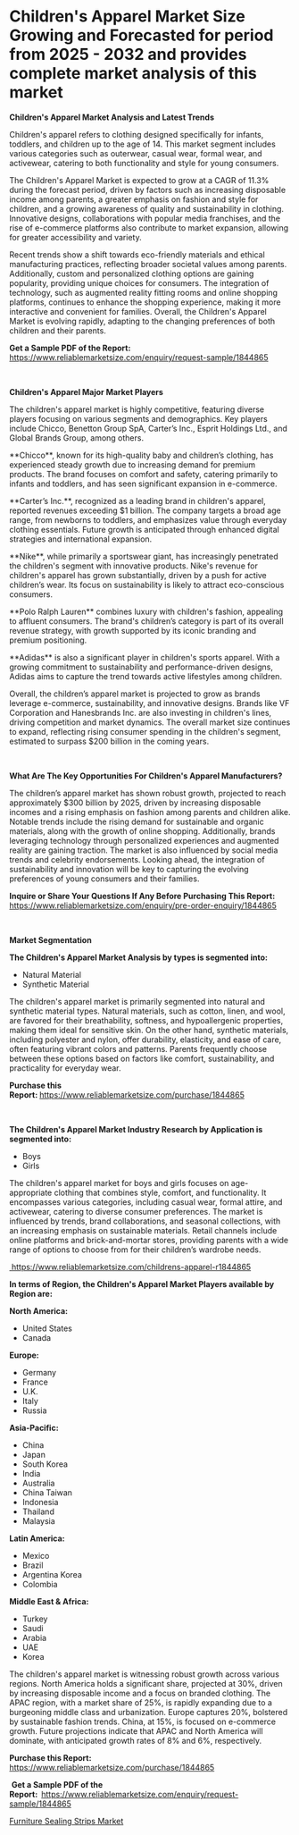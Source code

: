 <p><h1>Children's Apparel Market Size Growing and Forecasted for period from 2025 - 2032 and provides complete market analysis of this market</h1></p><p><strong>Children's Apparel Market Analysis and Latest Trends</strong></p>
<p><p>Children's apparel refers to clothing designed specifically for infants, toddlers, and children up to the age of 14. This market segment includes various categories such as outerwear, casual wear, formal wear, and activewear, catering to both functionality and style for young consumers. </p><p>The Children's Apparel Market is expected to grow at a CAGR of 11.3% during the forecast period, driven by factors such as increasing disposable income among parents, a greater emphasis on fashion and style for children, and a growing awareness of quality and sustainability in clothing. Innovative designs, collaborations with popular media franchises, and the rise of e-commerce platforms also contribute to market expansion, allowing for greater accessibility and variety.</p><p>Recent trends show a shift towards eco-friendly materials and ethical manufacturing practices, reflecting broader societal values among parents. Additionally, custom and personalized clothing options are gaining popularity, providing unique choices for consumers. The integration of technology, such as augmented reality fitting rooms and online shopping platforms, continues to enhance the shopping experience, making it more interactive and convenient for families. Overall, the Children's Apparel Market is evolving rapidly, adapting to the changing preferences of both children and their parents.</p></p>
<p><strong>Get a Sample PDF of the Report:&nbsp;</strong> <a href="https://www.reliablemarketsize.com/enquiry/request-sample/1844865?utm_campaign=3104&utm_medium=2&utm_source=Github&utm_content=ia&utm_term=05042025&utm_id=childrens-apparel">https://www.reliablemarketsize.com/enquiry/request-sample/1844865</a></p>
<p>&nbsp;</p>
<p><strong>Children's Apparel Major Market Players</strong></p>
<p><p>The children's apparel market is highly competitive, featuring diverse players focusing on various segments and demographics. Key players include Chicco, Benetton Group SpA, Carter’s Inc., Esprit Holdings Ltd., and Global Brands Group, among others.</p><p>**Chicco**, known for its high-quality baby and children’s clothing, has experienced steady growth due to increasing demand for premium products. The brand focuses on comfort and safety, catering primarily to infants and toddlers, and has seen significant expansion in e-commerce.</p><p>**Carter’s Inc.**, recognized as a leading brand in children's apparel, reported revenues exceeding $1 billion. The company targets a broad age range, from newborns to toddlers, and emphasizes value through everyday clothing essentials. Future growth is anticipated through enhanced digital strategies and international expansion.</p><p>**Nike**, while primarily a sportswear giant, has increasingly penetrated the children's segment with innovative products. Nike's revenue for children's apparel has grown substantially, driven by a push for active children’s wear. Its focus on sustainability is likely to attract eco-conscious consumers.</p><p>**Polo Ralph Lauren** combines luxury with children's fashion, appealing to affluent consumers. The brand's children’s category is part of its overall revenue strategy, with growth supported by its iconic branding and premium positioning.</p><p>**Adidas** is also a significant player in children's sports apparel. With a growing commitment to sustainability and performance-driven designs, Adidas aims to capture the trend towards active lifestyles among children.</p><p>Overall, the children’s apparel market is projected to grow as brands leverage e-commerce, sustainability, and innovative designs. Brands like VF Corporation and Hanesbrands Inc. are also investing in children's lines, driving competition and market dynamics. The overall market size continues to expand, reflecting rising consumer spending in the children's segment, estimated to surpass $200 billion in the coming years.</p></p>
<p>&nbsp;</p>
<p><strong>What Are The Key Opportunities For Children's Apparel Manufacturers?</strong></p>
<p><p>The children’s apparel market has shown robust growth, projected to reach approximately $300 billion by 2025, driven by increasing disposable incomes and a rising emphasis on fashion among parents and children alike. Notable trends include the rising demand for sustainable and organic materials, along with the growth of online shopping. Additionally, brands leveraging technology through personalized experiences and augmented reality are gaining traction. The market is also influenced by social media trends and celebrity endorsements. Looking ahead, the integration of sustainability and innovation will be key to capturing the evolving preferences of young consumers and their families.</p></p>
<p><strong>Inquire or Share Your Questions If Any Before Purchasing This Report:</strong> <a href="https://www.reliablemarketsize.com/enquiry/pre-order-enquiry/1844865?utm_campaign=3104&utm_medium=2&utm_source=Github&utm_content=ia&utm_term=05042025&utm_id=childrens-apparel">https://www.reliablemarketsize.com/enquiry/pre-order-enquiry/1844865</a></p>
<p>&nbsp;</p>
<p><strong>Market Segmentation</strong></p>
<p><strong>The Children's Apparel Market Analysis by types is segmented into:</strong></p>
<p><ul><li>Natural Material</li><li>Synthetic Material</li></ul></p>
<p><p>The children's apparel market is primarily segmented into natural and synthetic material types. Natural materials, such as cotton, linen, and wool, are favored for their breathability, softness, and hypoallergenic properties, making them ideal for sensitive skin. On the other hand, synthetic materials, including polyester and nylon, offer durability, elasticity, and ease of care, often featuring vibrant colors and patterns. Parents frequently choose between these options based on factors like comfort, sustainability, and practicality for everyday wear.</p></p>
<p><strong>Purchase this Report:&nbsp;</strong><a href="https://www.reliablemarketsize.com/purchase/1844865?utm_campaign=3104&utm_medium=2&utm_source=Github&utm_content=ia&utm_term=05042025&utm_id=childrens-apparel">https://www.reliablemarketsize.com/purchase/1844865</a></p>
<p>&nbsp;</p>
<p><strong>The Children's Apparel Market Industry Research by Application is segmented into:</strong></p>
<p><ul><li>Boys</li><li>Girls</li></ul></p>
<p><p>The children's apparel market for boys and girls focuses on age-appropriate clothing that combines style, comfort, and functionality. It encompasses various categories, including casual wear, formal attire, and activewear, catering to diverse consumer preferences. The market is influenced by trends, brand collaborations, and seasonal collections, with an increasing emphasis on sustainable materials. Retail channels include online platforms and brick-and-mortar stores, providing parents with a wide range of options to choose from for their children’s wardrobe needs.</p></p>
<p><a href="https://www.reliablemarketsize.com/childrens-apparel-r1844865?utm_campaign=3104&utm_medium=2&utm_source=Github&utm_content=ia&utm_term=05042025&utm_id=childrens-apparel">&nbsp;https://www.reliablemarketsize.com/childrens-apparel-r1844865</a></p>
<p><strong>In terms of Region, the Children's Apparel Market Players available by Region are:</strong></p>
<p>
    <p> <strong> North America: </strong>
        <ul>
            <li>United States</li>
            <li>Canada</li>
        </ul>
        </p> 
    <p> <strong> Europe: </strong>
        <ul>
            <li>Germany</li>
            <li>France</li>
            <li>U.K.</li>
            <li>Italy</li>
            <li>Russia</li>
        </ul>
        </p> 
    <p> <strong> Asia-Pacific: </strong>
        <ul>
            <li>China</li>
            <li>Japan</li>
            <li>South Korea</li>
            <li>India</li>
            <li>Australia</li>
            <li>China Taiwan</li>
            <li>Indonesia</li>
            <li>Thailand</li>
            <li>Malaysia</li>
        </ul>
        </p> 
    <p> <strong> Latin America: </strong>
        <ul>
            <li>Mexico</li>
            <li>Brazil</li>
            <li>Argentina Korea</li>
            <li>Colombia</li>
        </ul>
        </p> 
    <p> <strong> Middle East & Africa: </strong>
        <ul>
            <li>Turkey</li>
            <li>Saudi</li>
            <li>Arabia</li>
            <li>UAE</li>
            <li>Korea</li>
        </ul>
    </p>
    </p>
<p><p>The children's apparel market is witnessing robust growth across various regions. North America holds a significant share, projected at 30%, driven by increasing disposable income and a focus on branded clothing. The APAC region, with a market share of 25%, is rapidly expanding due to a burgeoning middle class and urbanization. Europe captures 20%, bolstered by sustainable fashion trends. China, at 15%, is focused on e-commerce growth. Future projections indicate that APAC and North America will dominate, with anticipated growth rates of 8% and 6%, respectively.</p></p>
<p><strong>Purchase this Report: </strong><a href="https://www.reliablemarketsize.com/purchase/1844865?utm_campaign=3104&utm_medium=2&utm_source=Github&utm_content=ia&utm_term=05042025&utm_id=childrens-apparel">https://www.reliablemarketsize.com/purchase/1844865</a></p>
<p>&nbsp;<strong>Get a Sample PDF of the Report:&nbsp;&nbsp;</strong><a href="https://www.reliablemarketsize.com/enquiry/request-sample/1844865?utm_campaign=3104&utm_medium=2&utm_source=Github&utm_content=ia&utm_term=05042025&utm_id=childrens-apparel">https://www.reliablemarketsize.com/enquiry/request-sample/1844865</a></p>
<p><strong></strong></p>
<p><p><a href="https://github.com/saklpelzami95/Market-Research-Report-List-1/blob/main/furniture-sealing-strips-market.md?utm_campaign=3104&utm_medium=2&utm_source=Github&utm_content=ia&utm_term=05042025&utm_id=childrens-apparel">Furniture Sealing Strips Market</a></p></p>